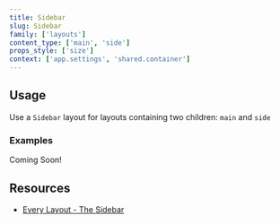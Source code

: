 ```yaml
---
title: Sidebar
slug: Sidebar
family: ['layouts']
content_type: ['main', 'side']
props_style: ['size']
context: ['app.settings', 'shared.container']
---
```


## Usage

Use a `Sidebar` layout for layouts containing two children: `main` and `side`

### Examples

<p class="feedback bare emoji:default">Coming Soon!</p>

## Resources

- [Every Layout - The Sidebar](https://every-layout.dev/layouts/sidebar/)
